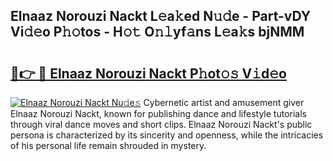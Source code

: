 ## Elnaaz Norouzi Nackt L𝚎a𝚔ed N𝚞𝚍e - Part-vDY Vi𝚍𝚎o P𝚑𝚘tos - H𝚘𝚝 O𝚗𝚕yf𝚊ns L𝚎a𝚔s bjNMM

# <h2><a href="http://kf1b6s6.oniu.top/?m=Elnaaz+Norouzi+Nackt">🔗👉 🔴 Elnaaz Norouzi Nackt P𝚑ot𝚘𝚜 V𝚒d𝚎o</a></h2>

[![Elnaaz Norouzi Nackt Nu𝚍e𝚜](https://i.imgur.com/0qMVB7G.gif)](http://kf1b6s6.oniu.top/?m=Elnaaz+Norouzi+Nackt)
Cybernetic artist and amusement giver Elnaaz Norouzi Nackt, known for publishing dance and lifestyle tutorials through viral dance moves and short clips. Elnaaz Norouzi Nackt's public persona is characterized by its sincerity and openness, while the intricacies of his personal life remain shrouded in mystery.  
